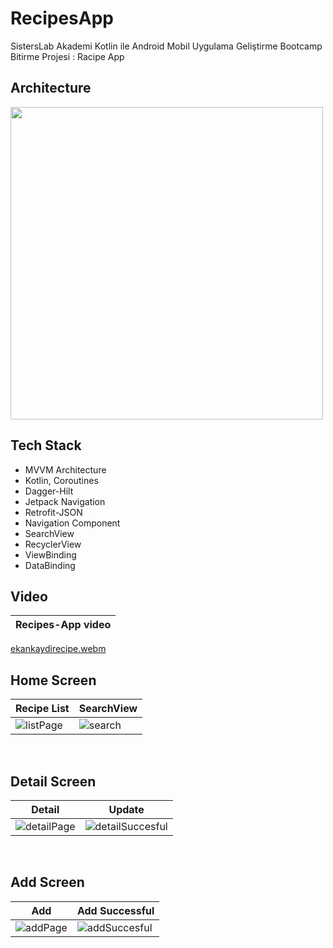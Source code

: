 # RecipesApp

SistersLab Akademi Kotlin ile Android Mobil Uygulama Geliştirme Bootcamp Bitirme Projesi : Racipe App

## Architecture

<img src="https://user-images.githubusercontent.com/58326260/178852509-172ccb09-fa87-48e7-9c0b-8a6e70783854.jpg" width="500" height="500"/>

## Tech Stack 
 - MVVM Architecture
 - Kotlin, Coroutines
 - Dagger-Hilt
 - Jetpack Navigation
 - Retrofit-JSON
 - Navigation Component
 - SearchView
 - RecyclerView
 - ViewBinding
 - DataBinding

 
 ## Video
 
| Recipes-App video |
| ---------------------------- |

[ekankaydirecipe.webm](https://github.com/ahmetgurr/RecipesApp/assets/92628011/23c6a8b4-aed9-4cdd-a97c-dcd7faa99d46)


## Home Screen

| Recipe List | SearchView |
| ---------------------------- | ---------------------------- |
|![listPage](https://github.com/ahmetgurr/RecipesApp/assets/92628011/6922b5e0-1242-4cc1-930e-67b9b07a9358)| ![search](https://github.com/ahmetgurr/RecipesApp/assets/92628011/e0f4fc89-695c-4e10-abf3-49d7c2c3d046)|

</br>

## Detail Screen
| Detail | Update |
| ---------------------------- | ---------------------------- |
|![detailPage](https://github.com/ahmetgurr/RecipesApp/assets/92628011/ca3ae95c-d0e3-4999-8408-171b0e9e0d1d)| ![detailSuccesful](https://github.com/ahmetgurr/RecipesApp/assets/92628011/2c88198f-d049-487d-98f9-65b2d3d76d6a)|

</br>

## Add Screen
| Add | Add Successful |
| ---------------------------- | ---------------------------- |
|![addPage](https://github.com/ahmetgurr/RecipesApp/assets/92628011/f50af018-d88b-4802-809a-3bdc7dd5cc40)| ![addSuccesful](https://github.com/ahmetgurr/RecipesApp/assets/92628011/e18b60dd-30a9-4c62-b517-a25aaaa0a91c)|

</br>
